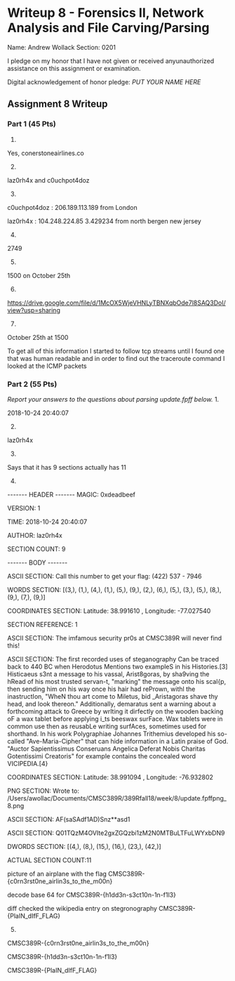 Writeup 8 - Forensics II, Network Analysis and File Carving/Parsing
=====

Name: Andrew Wollack
Section: 0201

I pledge on my honor that I have not given or received anyunauthorized assistance on this assignment or examination.

Digital acknowledgement of honor pledge: *PUT YOUR NAME HERE*

## Assignment 8 Writeup

### Part 1 (45 Pts)
1.

Yes, conerstoneairlines.co

2. 

laz0rh4x and c0uchpot4doz

3.  

c0uchpot4doz : 206.189.113.189 from London

laz0rh4x : 104.248.224.85	3.429234	from north bergen new jersey

4.

2749

5.

1500 on October 25th

6.

https://drive.google.com/file/d/1McOX5WjeVHNLyTBNXqbOde7l8SAQ3DoI/view?usp=sharing

7.

October 25th at 1500

To get all of this information I started to follow tcp streams until I found one that was human readable and in order to find out the traceroute command I looked at the ICMP packets

### Part 2 (55 Pts)

*Report your answers to the questions about parsing update.fpff below.*
1.

2018-10-24 20:40:07

2.

laz0rh4x

3.

Says that it has 9 sections actually has 11

4.

------- HEADER -------
MAGIC: 0xdeadbeef

VERSION: 1

TIME: 2018-10-24 20:40:07

AUTHOR: laz0rh4x

SECTION COUNT: 9

-------  BODY  -------


ASCII SECTION: 
Call this number to get your flag: (422) 537 - 7946

WORDS SECTION: 
[(3,), (1,), (4,), (1,), (5,), (9,), (2,), (6,), (5,), (3,), (5,), (8,), (9,), (7,), (9,)]

COORDINATES SECTION:
Latitude: 38.991610 , Longitude: -77.027540

SECTION REFERENCE: 
1

ASCII SECTION: 
The imfamous security pr0s at CMSC389R will never find this!

ASCII SECTION: 
The first recorded uses of steganography Can be traced back to 440 BC when Herodotus Mentions two exampleS in his Histories.[3] Histicaeus s3nt a message to his vassal, Arist8goras, by sha9ving the hRead of his most trusted servan-t, "marking" the message onto his scal{p, then sending him on his way once his hair had rePrown, withl the inastructIon, "WheN thou art come to Miletus, bid _Aristagoras shave thy head, and look thereon." Additionally, demaratus sent a warning about a forthcoming attack to Greece by wrIting it dirfectly on the wooden backing oF a wax tablet before applying i_ts beeswax surFace. Wax tablets were in common use then as reusabLe writing surfAces, sometimes used for shorthand. In his work Polygraphiae Johannes Trithemius developed his so-called "Ave-Maria-Cipher" that can hide information in a Latin praise of God. "Auctor Sapientissimus Conseruans Angelica Deferat Nobis Charitas Gotentissimi Creatoris" for example contains the concealed word VICIPEDIA.[4}

COORDINATES SECTION:
Latitude: 38.991094 , Longitude: -76.932802

PNG SECTION:
 Wrote to: /Users/awollac/Documents/CMSC389R/389Rfall18/week/8/update.fpffpng_8.png

ASCII SECTION: 
AF(saSAdf1AD)Snz**asd1

ASCII SECTION: 
Q01TQzM4OVIte2gxZGQzbi1zM2N0MTBuLTFuLWYxbDN9


DWORDS SECTION: 
[(4,), (8,), (15,), (16,), (23,), (42,)]

ACTUAL SECTION COUNT:11


 
 picture of an airplane with the flag CMSC389R-{c0rn3rst0ne_airlin3s_to_the_m00n}
 
 decode base 64 for CMSC389R-{h1dd3n-s3ct10n-1n-f1l3}
 
diff checked the wikipedia entry on stegronography CMSC389R-{PlaIN_dIfF_FLAG}

5.

CMSC389R-{c0rn3rst0ne_airlin3s_to_the_m00n}

CMSC389R-{h1dd3n-s3ct10n-1n-f1l3}

CMSC389R-{PlaIN_dIfF_FLAG}
